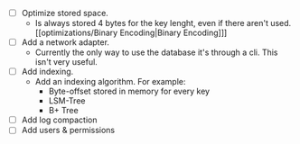 - [ ] Optimize stored space. 
    - Is always stored 4 bytes for the key lenght, even if there aren't used. [[optimizations/Binary Encoding|Binary Encoding]]]
- [ ] Add a network adapter.
    - Currently the only way to use the database it's through a cli. This isn't very useful.
- [ ] Add indexing.
    - Add an indexing algorithm. For example:
        - Byte-offset stored in memory for every key
        - LSM-Tree
        - B+ Tree
- [ ] Add log compaction
- [ ] Add users & permissions
